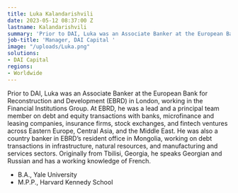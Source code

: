 ```yaml
---
title: Luka Kalandarishvili
date: 2023-05-12 08:37:00 Z
lastname: Kalandarishvili
summary: 'Prior to DAI, Luka was an Associate Banker at the European Bank for Reconstruction and Development (EBRD) in London, working in the Financial Institutions Group.'
job-title: 'Manager, DAI Capital '
image: "/uploads/Luka.png"
solutions:
- DAI Capital
regions:
- Worldwide
---
```


Prior to DAI, Luka was an Associate Banker at the European Bank for Reconstruction and Development (EBRD) in London, working in the Financial Institutions Group. At EBRD, he was a lead and a principal team member on debt and equity transactions with banks, microfinance and leasing companies, insurance firms, stock exchanges, and fintech ventures across Eastern Europe, Central Asia, and the Middle East. He was also a country banker in EBRD’s resident office in Mongolia, working on debt transactions in infrastructure, natural resources, and manufacturing and services sectors. Originally from Tbilisi, Georgia, he speaks Georgian and Russian and has a working knowledge of French.

* B.A., Yale University
* M.P.P., Harvard Kennedy School

